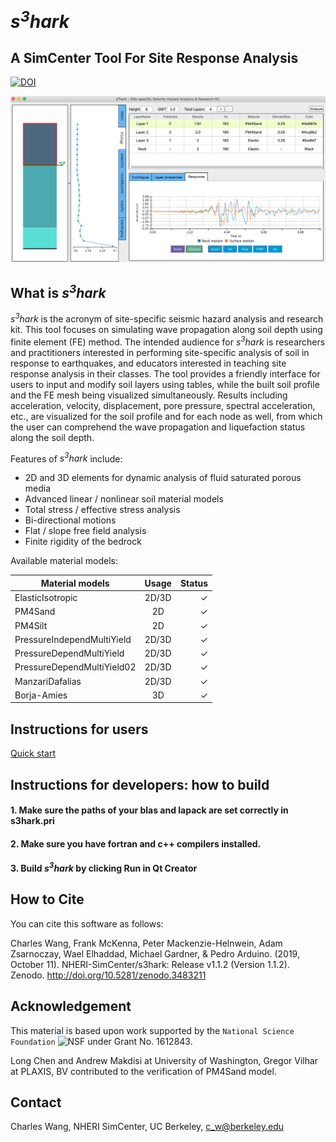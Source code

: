 # <i>s<sup>3</sup>hark</i>
<h2>A SimCenter Tool For Site Response Analysis</h2>

[![DOI](https://zenodo.org/badge/DOI/10.5281/zenodo.3463594.svg)](https://doi.org/10.5281/zenodo.3246641)

![image](resources/images/SRT.png)

## What is <i>s<sup>3</sup>hark</i>

<i>s<sup>3</sup>hark</i> is the acronym of site-specific seismic hazard analysis and research kit.
This tool focuses on simulating wave propagation along soil depth using finite element (FE) method.
The intended audience for <i>s<sup>3</sup>hark</i> is researchers and practitioners interested in 
performing site-specific analysis of soil in response to earthquakes, and educators interested in 
teaching site response analysis in their classes. The tool provides a friendly interface for users
to input and modify soil layers using tables, while the built soil profile and the FE mesh being
visualized simultaneously. Results including acceleration, velocity, displacement, pore pressure, spectral acceleration, etc., 
are visualized for the soil profile and for each node as well, from which the user can comprehend the 
wave propagation and liquefaction status along the soil depth.

Features of <i>s<sup>3</sup>hark</i> include:
* 2D and 3D elements for dynamic analysis of fluid saturated porous media
* Advanced linear / nonlinear soil material models
* Total stress / effective stress analysis
* Bi-directional motions
* Flat / slope free field analysis
* Finite rigidity of the bedrock


Available material models:


| Material models        | Usage           | Status  |
| ------------- |:-------------:| -----:|
| ElasticIsotropic     | 2D/3D | ✓ |
| PM4Sand      | 2D      |   ✓|
| PM4Silt | 2D      |    ✓ |
| PressureIndependMultiYield | 2D/3D      |    ✓ |
| PressureDependMultiYield | 2D/3D      |    ✓ |
| PressureDependMultiYield02 | 2D/3D      |    ✓ |
| ManzariDafalias | 2D/3D      |    ✓ |
| Borja-Amies | 3D      |    ✓ |




## Instructions for users

[Quick start](https://nheri-simcenter.github.io/s3hark)

## Instructions for developers: how to build

#### 1. Make sure the paths of your blas and lapack are set correctly in s3hark.pri 

#### 2. Make sure you have fortran and c++ compilers installed.

#### 3. Build <i>s<sup>3</sup>hark</i> by clicking Run in Qt Creator

## How to Cite
You can cite this software as follows:

Charles Wang, Frank McKenna, Peter Mackenzie-Helnwein, Adam Zsarnoczay, Wael Elhaddad, Michael Gardner, & Pedro Arduino. (2019, October 11). NHERI-SimCenter/s3hark: Release v1.1.2 (Version 1.1.2). Zenodo. http://doi.org/10.5281/zenodo.3483211

## Acknowledgement
This material is based upon work supported by the `National Science Foundation` <img src="http://alaskaflora.org/img/nsf.png"  alt="NSF"/> under Grant No. 1612843.


Long Chen and Andrew Makdisi at University of Washington, Gregor Vilhar at PLAXIS, BV contributed to the verification of PM4Sand model. 

## Contact
Charles Wang, NHERI SimCenter, UC Berkeley, c_w@berkeley.edu
